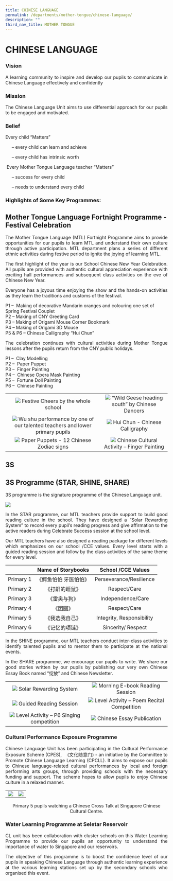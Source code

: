 ```yaml
---
title: CHINESE LANGUAGE
permalink: /departments/mother-tongue/chinese-language/
description: ""
third_nav_title: MOTHER TONGUE
---
```

# CHINESE LANGUAGE

### Vision

<p style="text-align: justify;">A learning community to inspire and develop our pupils to communicate in Chinese Language effectively and confidently</p>

### Mission

<p style="text-align: justify;">The Chinese Language Unit aims to use differential approach for our pupils to be engaged and motivated.</p>

### Belief  

Every child “Matters”

     – every child can learn and achieve

     – every child has intrinsic worth
		 
 Every Mother Tongue Language teacher “Matters”

     – success for every child

     – needs to understand every child
		 
		 
### Highlights of Some Key Programmes: 

## **Mother Tongue Language Fortnight Programme - Festival Celebration**

<p style="text-align: justify;">The Mother Tongue Language (MTL) Fortnight Programme aims to provide opportunities for our pupils to learn MTL and understand their own culture through active participation. MTL department plans a series of different ethnic activities during festive period to ignite the joying of learning MTL.</p>

<p style="text-align: justify;">The first highlight of the year is our School Chinese New Year Celebration. All pupils are provided with authentic cultural appreciation experience with exciting hall performances and subsequent class activities on the eve of Chinese New Year. </p>

<p style="text-align: justify;">Everyone has a joyous time enjoying the show and the hands-on activities as they learn the traditions and customs of the festival.</p>

P1 –  Making of decorative Mandarin oranges and colouring one set of Spring Festival Couplet   
P2 – Making of CNY Greeting Card   
P3 – Making of Origami Mouse Corner Bookmark   
P4 – Making of Origami 3D Mouse    
P5 & P6 – Chinese Calligraphy “Hui Chun”

<p style="text-align: justify;">The celebration continues with cultural activities during Mother Tongue lessons after the pupils return from the CNY public holidays.</p>

P1 –  Clay Modelling   
P2 –  Paper Puppet   
P3 –  Finger Painting   
P4 –  Chinese Opera Mask Painting   
P5 –  Fortune Doll Painting   
P6 –  Chinese Painting


|   |   |
|:-:|:-:|
|  ![](/images/Departments/MOTHER%20TONGUE/CHINESE%20LANGUAGE/CNY_Concert_1.jpg)   Festive Cheers by the whole school  |    ![](/images/Departments/MOTHER%20TONGUE/CHINESE%20LANGUAGE/CNY_Concert_2.jpg)   “Wild Geese heading south” by Chinese Dancers   |
|  ![](/images/Departments/MOTHER%20TONGUE/CHINESE%20LANGUAGE/CNY_Concert_3.jpg)  Wu shu performance by one of our talented teachers and lower primary pupils  |  ![](/images/Departments/MOTHER%20TONGUE/CHINESE%20LANGUAGE/CNY_Calligraphy.jpg) Hui Chun - Chinese Calligraphy   |
|  ![](/images/Departments/MOTHER%20TONGUE/CHINESE%20LANGUAGE/CNY%20Fortnight_Puppet.jpeg)  Paper Puppets - 12 Chinese Zodiac signs   |  ![](/images/Departments/MOTHER%20TONGUE/CHINESE%20LANGUAGE/CNY_Fortnight_Finger_Painting.jpeg)   Chinese Cultural Activity – Finger Painting   |


## **3S** 

## **3S Programme (STAR, SHINE, SHARE)**

3S programme is the signature programme of the Chinese Language unit.

![](/images/Departments/MOTHER%20TONGUE/CHINESE%20LANGUAGE/3S_prog.jpg)

<p style="text-align: justify;">In the STAR programme, our MTL teachers provide support to build good reading culture in the school. They have designed a “Solar Rewarding System” to record every pupil’s reading progress and give affirmation to the active readers during Celebrate Success session at the school level.</p>

<p style="text-align: justify;">Our MTL teachers have also designed a reading package for different levels which emphasizes on our school /CCE values. Every level starts with a guided reading session and follow by the class activities of the same theme for every level.</p>

|        |   Name of Storybooks  |     School /CCE Values    |
|:---------:|:---------------------:|:--------------------:|
| Primary 1 | 《鳄鱼怕怕 牙医怕怕》 |  Perseverance/Resilience  |
| Primary 2 |     《打鼾的睡鼠》    |        Respect/Care       |
| Primary 3 |      《雷奥与狗》     |     Independence/Care     |
| Primary 4 |        《团圆》       |        Respect/Care       |
| Primary 5 |     《我选我自己》    | Integrity, Responsibility |
| Primary 6 |   《记忆的项链》      |     Sincerity/ Respect    |

<p style="text-align: justify;">In the SHINE programme, our MTL teachers conduct inter-class activities to identify talented pupils and to mentor them to participate at the national events.</p>

<p style="text-align: justify;">In the SHARE programme, we encourage our pupils to write. We share our good stories written by our pupils by publishing our very own Chinese Essay Book named “绽放” and Chinese Newsletter.</p>

|   |   |
|:-:|:-:|
| ![](/images/Departments/MOTHER%20TONGUE/CHINESE%20LANGUAGE/CL_Reading_1.png)   Solar Rewarding System  |   ![](/images/Departments/MOTHER%20TONGUE/CHINESE%20LANGUAGE/CL_Reading_2.jpg)  Morning E-book Reading Session |
|   ![](/images/Departments/MOTHER%20TONGUE/CHINESE%20LANGUAGE/CL_Reading_3.jpeg)  Guided Reading Session  |  ![](/images/Departments/MOTHER%20TONGUE/CHINESE%20LANGUAGE/CL_Level_Activity.jpeg)   Level Activity – Poem Recital Competition   |
| ![](/images/Departments/MOTHER%20TONGUE/CHINESE%20LANGUAGE/CL_Singing_Competition%202.jpeg)   Level Activity – P6 Singing competition |  ![](/images/Departments/MOTHER%20TONGUE/CHINESE%20LANGUAGE/CL_Essay_Books.jpeg) Chinese Essay Publication   |

### **Cultural Performance Exposure Programme**  

<p style="text-align: justify;">Chinese Language Unit has been participating in the Cultural Performance Exposure Scheme (CPES),    (文化随意门) - an initiative by the Committee to Promote Chinese Language Learning (CPCLL). It aims to expose our pupils to Chinese language-related cultural performances by local and foreign performing arts groups, through providing schools with the necessary funding and support. The scheme hopes to allow pupils to enjoy Chinese culture in a relaxed manner.</p>

|   |   |
|:-:|:-:|
|  ![](/images/Departments/MOTHER%20TONGUE/CHINESE%20LANGUAGE/CL_CPES_1.jpeg) |  ![](/images/Departments/MOTHER%20TONGUE/CHINESE%20LANGUAGE/CL_CPES_2.jpeg)   |

<center>Primary 5 pupils watching a Chinese Cross Talk at Singapore Chinese Cultural Centre.</center>


### **Water Learning Programme at Seletar Reservoir**  

<p style="text-align: justify;">CL unit has been collaboration with cluster schools on this Water Learning Programme to provide our pupils an opportunity to understand the importance of water to Singapore and our reservoirs.    </p>

<p style="text-align: justify;">The objective of this programme is to boost the confidence level of our pupils in speaking Chinese Language through authentic learning experience at the various learning stations set up by the secondary schools who organised this event.</p>
